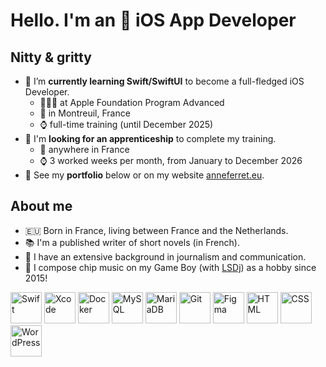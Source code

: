# Hello. I'm an  iOS App Developer

## Nitty & gritty
- 🌱 I’m **currently learning Swift/SwiftUI** to become a full-fledged iOS Developer.
  - 👩🏻‍💻 at Apple Foundation Program Advanced
  - 📍 in Montreuil, France
  - ⌚️ full-time training (until December 2025)
- 👀 I'm **looking for an apprenticeship** to complete my training.
  - 📍 anywhere in France
  - ⌚️ 3 worked weeks per month, from January to December 2026
- 💼 See my **portfolio** below or on my website [anneferret.eu](https://anneferret.eu).
 
## About me
- 🇪🇺 Born in France, living between France and the Netherlands.
- 📚 I'm a published writer of short novels (in French).
- 📝 I have an extensive background in journalism and communication.
- 👾 I compose chip music on my Game Boy (with [LSDj](https://www.littlesounddj.com/lsd/index.php)) as a hobby since 2015!

<img width="50" src="https://github.com/user-attachments/assets/c9f2a168-6309-41bb-82af-80a9f0cf9148" alt="Swift" title="Swift"/> <img width="50" src="https://github.com/user-attachments/assets/8ae90611-e0d1-4970-92f7-f6fd17063bbf" alt="Xcode" title="Xcode"/> <img width="50" src="https://github.com/user-attachments/assets/bb9b8560-8504-4ce4-9425-13faa30e0db9" alt="Docker" title="Docker"/> <img width="50" src="https://github.com/user-attachments/assets/8c69a48c-4114-475f-8f39-92c63afa557f" alt="MySQL" title="MySQL"/> <img width="50" src="https://github.com/user-attachments/assets/6d1618ac-eee0-43db-8cff-d3578bb271a6" alt="MariaDB" title="MariaDB"/> <img width="50" src="https://github.com/user-attachments/assets/f51b0d23-2f49-4d38-88f1-0c530760a129" alt="Git" title="Git"/> <img width="50" src="https://github.com/user-attachments/assets/94d419ca-00cb-4875-b224-796670de91ff" alt="Figma" title="Figma"/> <img width="50" src="https://github.com/user-attachments/assets/6f196d28-2a1c-439a-bdbc-d8041d0d7f86" alt="HTML" title="HTML"/> <img width="50" src="https://github.com/user-attachments/assets/e98c2792-6ccc-4805-bb0a-ce4bc1cac168" alt="CSS" title="CSS"/> <img width="50" src="https://github.com/user-attachments/assets/2ac3e73b-3264-4cb0-b564-d9f9bd1fc2e2" alt="WordPress" title="WordPress"/>
